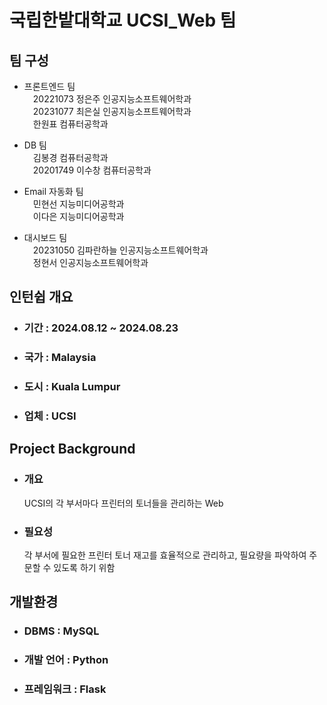 # 국립한밭대학교 UCSI_Web 팀

## 팀 구성 
- 프론트엔드 팀  
&emsp;20221073 정은주 인공지능소프트웨어학과  
&emsp;20231077 최은실 인공지능소프트웨어학과  
&emsp;한원표 컴퓨터공학과  
      
- DB 팀  
&emsp;김봉경 컴퓨터공학과  
&emsp;20201749 이수창 컴퓨터공학과  
    
- Email 자동화 팀    
&emsp;민현선 지능미디어공학과  
&emsp;이다은 지능미디어공학과  
- 대시보드 팀  
&emsp;20231050 김파란하늘 인공지능소프트웨어학과  
&emsp;정현서 인공지능소프트웨어학과  
      
  
## 인턴쉽 개요
  - ### 기간 : 2024.08.12 ~ 2024.08.23
  - ### 국가 : Malaysia
  - ### 도시 : Kuala Lumpur
  - ### 업체 : UCSI

## Project Background
  - ### 개요
      UCSI의 각 부서마다 프린터의 토너들을 관리하는 Web
  - ### 필요성
      각 부서에 필요한 프린터 토너 재고를 효율적으로 관리하고, 필요량을 파악하여 주문할 수 있도록 하기 위함

## 개발환경
  - ### DBMS : MySQL
  - ### 개발 언어 : Python
  - ### 프레임워크 : Flask
